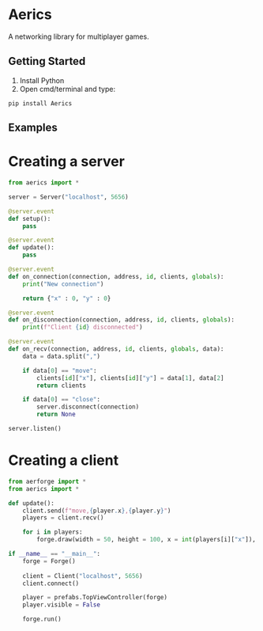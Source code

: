 # Aerics
A networking library for multiplayer games.

## Getting Started
1) Install Python
2) Open cmd/terminal and type:

```
pip install Aerics
```

## Examples
# Creating a server
``` python
from aerics import *

server = Server("localhost", 5656)

@server.event
def setup():
    pass

@server.event
def update():
    pass

@server.event
def on_connection(connection, address, id, clients, globals):
    print("New connection")

    return {"x" : 0, "y" : 0}

@server.event
def on_disconnection(connection, address, id, clients, globals):
    print(f"Client {id} disconnected")

@server.event
def on_recv(connection, address, id, clients, globals, data):
    data = data.split(",")

    if data[0] == "move":
        clients[id]["x"], clients[id]["y"] = data[1], data[2]
        return clients

    if data[0] == "close":
        server.disconnect(connection)
        return None

server.listen()
```

# Creating a client
``` python
from aerforge import *
from aerics import *

def update():
    client.send(f"move,{player.x},{player.y}")
    players = client.recv()

    for i in players:
        forge.draw(width = 50, height = 100, x = int(players[i]["x"]), y = int(players[i]["y"]))

if __name__ == "__main__":
    forge = Forge()
    
    client = Client("localhost", 5656)
    client.connect()

    player = prefabs.TopViewController(forge)
    player.visible = False

    forge.run()
```
